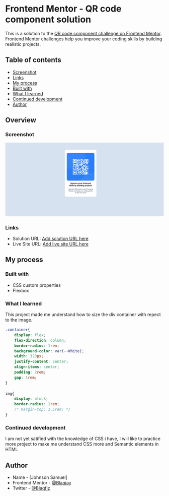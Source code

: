 # Frontend Mentor - QR code component solution

This is a solution to the [QR code component challenge on Frontend Mentor](https://www.frontendmentor.io/challenges/qr-code-component-iux_sIO_H). Frontend Mentor challenges help you improve your coding skills by building realistic projects. 

## Table of contents 

  - [Screenshot](#screenshot)
  - [Links](#links)
  - [My process](#my-process)
  - [Built with](#built-with)
  - [What I learned](#what-i-learned)
  - [Continued development](#continued-development)
  - [Author](#author)

## Overview

### Screenshot

![](images/QR%20CODE_Screenshot.png)

### Links

- Solution URL: [Add solution URL here](https://github.com/Blaqjay/QR-CODE1)
- Live Site URL: [Add live site URL here](https://qr-code-1-psi.vercel.app)

## My process

### Built with

- CSS custom properties
- Flexbox

### What I learned

This project made me understand how to size the div container with repect to the image.

```css
.container{
    display: flex;
    flex-direction: column;
    border-radius: 1rem;
    background-color: var(--White);
    width: 320px;
    justify-content: center;
    align-items: center;
    padding: 2rem;
    gap: 1rem;
}

img{
    display: block;
    border-radius: 1rem;
    /* margin-top: 1.5rem; */
}
```

### Continued development

I am not yet satified with the knowledge of CSS i have, I will like to practice more project to make me understand CSS more and Semantic elements in HTML


## Author

- Name - [Johnson Samuel]
- Frontend Mentor - [@Blaqjay](https://www.frontendmentor.io/profile/Blaqjay)
- Twitter - [@Blaqfiz](https://www.twitter.com/Blaqfiz)